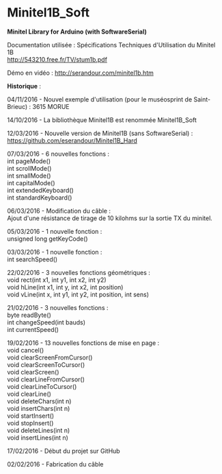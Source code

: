 # Minitel1B_Soft
<b>Minitel Library for Arduino (with SoftwareSerial)</b>

Documentation utilisée : Spécifications Techniques d'Utilisation du Minitel 1B<br>
http://543210.free.fr/TV/stum1b.pdf

Démo en vidéo : http://serandour.com/minitel1b.htm

<b>Historique</b> :

04/11/2016 - Nouvel exemple d'utilisation (pour le muséosprint de Saint-Brieuc) : 3615 MORUE

14/10/2016 - La bibliothèque Minitel1B est renommée Minitel1B_Soft<br>

12/03/2016 - Nouvelle version de Minitel1B (sans SoftwareSerial) :<br>
https://github.com/eserandour/Minitel1B_Hard<br>

07/03/2016 - 6 nouvelles fonctions :<br>
int pageMode()<br>
int scrollMode()<br>
int smallMode()<br>
int capitalMode()<br>
int extendedKeyboard()<br>
int standardKeyboard()<br>

06/03/2016 - Modification du câble :<br>
Ajout d'une résistance de tirage de 10 kilohms sur la sortie TX du minitel.

05/03/2016 - 1 nouvelle fonction :<br>
unsigned long getKeyCode()<br>

03/03/2016 - 1 nouvelle fonction :<br>
int searchSpeed()<br>

22/02/2016 - 3 nouvelles fonctions géométriques :<br>
void rect(int x1, int y1, int x2, int y2)<br>
void hLine(int x1, int y, int x2, int position)<br>
void vLine(int x, int y1, int y2, int position, int sens)<br>

21/02/2016 - 3 nouvelles fonctions :<br>
byte readByte()<br>
int changeSpeed(int bauds)<br>
int currentSpeed()<br>

19/02/2016 - 13 nouvelles fonctions de mise en page :<br>
void cancel()<br>
void clearScreenFromCursor()<br>
void clearScreenToCursor()<br>
void clearScreen()<br>
void clearLineFromCursor()<br>
void clearLineToCursor()<br>
void clearLine()<br>
void deleteChars(int n)<br>
void insertChars(int n)<br>
void startInsert()<br>
void stopInsert()<br>
void deleteLines(int n)<br>
void insertLines(int n)<br>

17/02/2016 - Début du projet sur GitHub<br>

02/02/2016 - Fabrication du câble
